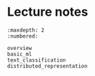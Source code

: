 # Lecture notes

```toc
:maxdepth: 2
:numbered:

overview
basic_ml
text_classification
distributed_representation
```
